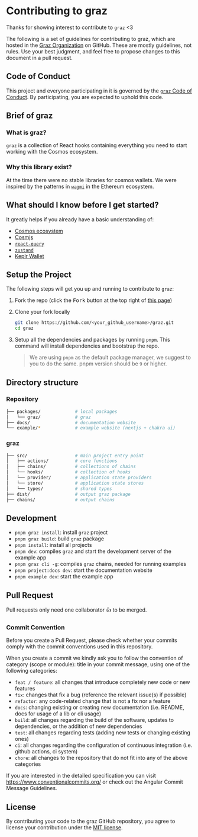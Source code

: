 # Contributing to graz

Thanks for showing interest to contribute to `graz` <3

The following is a set of guidelines for contributing to graz, which are hosted in the [Graz Organization](https://github.com/graz-sh) on GitHub. These are mostly guidelines, not rules. Use your best judgment, and feel free to propose changes to this document in a pull request.

## Code of Conduct

This project and everyone participating in it is governed by the [`graz` Code of Conduct](./CODE_OF_CONDUCT.md). By participating, you are expected to uphold this code.

## Brief of graz

### What is graz?

`graz` is a collection of React hooks containing everything you need to start working with the Cosmos ecosystem.

### Why this library exist?

At the time there were no stable libraries for cosmos wallets. We were inspired by the patterns in [`wagmi`](https://wagmi.sh) in the Ethereum ecosystem.

## What should I know before I get started?

It greatly helps if you already have a basic understanding of:

- [Cosmos ecosystem](https://cosmos.network/)
- [Cosmjs](https://cosmos.github.io/cosmjs/)
- [`react-query`](https://react-query.tanstack.com/)
- [`zustand`](https://github.com/pmndrs/zustand)
- [Keplr Wallet](https://docs.keplr.app)

## Setup the Project

The following steps will get you up and running to contribute to `graz`:

1. Fork the repo (click the <kbd>Fork</kbd> button at the top right of [this page](https://github.com/graz-sh/graz))

2. Clone your fork locally

   ```sh
   git clone https://github.com/<your_github_username>/graz.git
   cd graz
   ```

3. Setup all the dependencies and packages by running `pnpm`. This command will install dependencies and bootstrap the repo.
   > We are using `pnpm` as the default package manager, we suggest to you to do the same. pnpm version should be `9` or higher.

## Directory structure

### Repository

```sh
├── packages/             # local packages
│   └── graz/             # graz
├── docs/                 # documentation website
└── example/*             # example website (nextjs + chakra ui)
```

### graz

```sh
├── src/                  # main project entry point
│   ├── actions/          # core functions
│   ├── chains/           # collections of chains
│   └── hooks/            # collection of hooks
│   └── provider/         # application state providers
│   └── store/            # application state stores
│   └── types/            # shared types
├── dist/                 # output graz package
├── chains/               # output chains
```

## Development

- `pnpm graz install`: install `graz` project
- `pnpm graz build`: build `graz` package
- `pnpm install`: install all projects
- `pnpm dev`: compiles `graz` and start the development server of the example app
- `pnpm graz cli -g`: compiles `graz` chains, needed for running examples
- `pnpm project:docs dev`: start the documentation website
- `pnpm example dev`: start the example app

## Pull Request

Pull requests only need one collaborator 👍 to be merged.

### Commit Convention

Before you create a Pull Request, please check whether your commits comply with the commit conventions used in this repository.

When you create a commit we kindly ask you to follow the convention of category (scope or module): title in your commit message, using one of the following categories:

- `feat / feature`: all changes that introduce completely new code or new features
- `fix`: changes that fix a bug (reference the relevant issue(s) if possible)
- `refactor`: any code-related change that is not a fix nor a feature
- `docs`: changing existing or creating new documentation (i.e. README, docs for usage of a lib or cli usage)
- `build`: all changes regarding the build of the software, updates to dependencies, or the addition of new dependencies
- `test`: all changes regarding tests (adding new tests or changing existing ones)
- `ci`: all changes regarding the configuration of continuous integration (i.e. github actions, ci system)
- `chore`: all changes to the repository that do not fit into any of the above categories

If you are interested in the detailed specification you can visit https://www.conventionalcommits.org/ or check out the Angular Commit Message Guidelines.

## License

By contributing your code to the graz GitHub repository, you agree to license your contribution under the [MIT license](./LICENSE).
